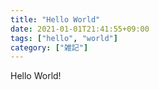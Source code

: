 ```yaml
---
title: "Hello World"
date: 2021-01-01T21:41:55+09:00
tags: ["hello", "world"]
category: ["雑記"]
---
```

Hello World!

